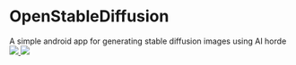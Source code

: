 # OpenStableDiffusion
A simple android app for generating stable diffusion images using AI horde <br>
<a href="https://play.google.com/store/apps/details?id=com.openstablediffusion">
<img src="https://lh3.googleusercontent.com/q1k2l5CwMV31JdDXcpN4Ey7O43PxnjAuZBTmcHEwQxVuv_2wCE2gAAQMWxwNUC2FYEOnYgFPOpw6kmHJWuEGeIBLTj9CuxcOEeU8UXyzWJq4NJM3lg=s0">
<a href="https://f-droid.org/en/packages/com.openstablediffusion/">
<img src="https://fdroid.gitlab.io/artwork/badge/get-it-on.png">
</a>
